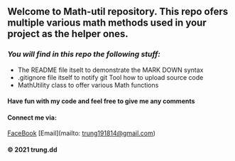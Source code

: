 ## Welcome to Math-util repository. This repo ofers multiple various math methods used in your project as the helper ones.

### _You will find in this repo the following stuff:_
* The README file itselt to demonstrate the MARK DOWN syntax
* .gitignore file itself to notify git Tool how to upload source code
* MathUtility class to offer various Math functions


#### Have fun with my code and feel free to give me any comments

#### Connect me via:
[FaceBook](https://www.facebook.com/trung.duong.180419/)
[Email](mailto: trung191814@gmail.com)

#### © 2021 trung.dd

